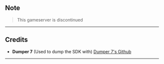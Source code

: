 ## Note
> This gameserver is discontinued

---

## Credits
- **Dumper 7** (Used to dump the SDK with) [Dumper 7's Github](https://github.com/Encryqed/Dumper-7)

---
